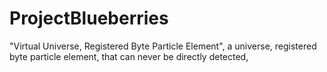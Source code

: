 # ProjectBlueberries
"Virtual Universe, Registered Byte Particle Element", a universe, registered byte particle element, that can never be directly detected, 
